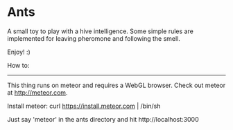 Ants
====

A small toy to play with a hive intelligence. Some simple rules are implemented for leaving pheromone and following the smell.

Enjoy! :)

How to:
_______

This thing runs on meteor and requires a WebGL browser.
Check out meteor at http://meteor.com.

Install meteor:
curl https://install.meteor.com | /bin/sh

Just say 'meteor' in the ants directory and hit http://localhost:3000
